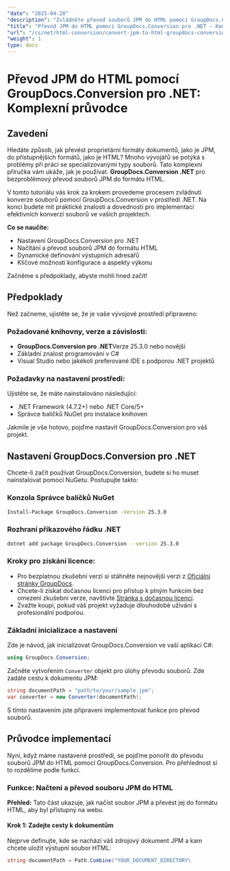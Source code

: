 ```yaml
---
"date": "2025-04-28"
"description": "Zvládněte převod souborů JPM do HTML pomocí GroupDocs.Conversion pro .NET s tímto podrobným průvodcem. Naučte se nastavení, implementaci a optimalizaci výkonu."
"title": "Převod JPM do HTML pomocí GroupDocs.Conversion pro .NET – Komplexní průvodce"
"url": "/cs/net/html-conversion/convert-jpm-to-html-groupdocs-conversion-dotnet/"
"weight": 1
type: docs
---
```

# Převod JPM do HTML pomocí GroupDocs.Conversion pro .NET: Komplexní průvodce

## Zavedení

Hledáte způsob, jak převést proprietární formáty dokumentů, jako je JPM, do přístupnějších formátů, jako je HTML? Mnoho vývojářů se potýká s problémy při práci se specializovanými typy souborů. Tato komplexní příručka vám ukáže, jak je používat. **GroupDocs.Conversion .NET** pro bezproblémový převod souborů JPM do formátu HTML.

V tomto tutoriálu vás krok za krokem provedeme procesem zvládnutí konverze souborů pomocí GroupDocs.Conversion v prostředí .NET. Na konci budete mít praktické znalosti a dovednosti pro implementaci efektivních konverzí souborů ve vašich projektech. 

**Co se naučíte:**
- Nastavení GroupDocs.Conversion pro .NET
- Načítání a převod souborů JPM do formátu HTML
- Dynamické definování výstupních adresářů
- Klíčové možnosti konfigurace a aspekty výkonu

Začněme s předpoklady, abyste mohli hned začít!

## Předpoklady

Než začneme, ujistěte se, že je vaše vývojové prostředí připraveno:

### Požadované knihovny, verze a závislosti:
- **GroupDocs.Conversion pro .NET**Verze 25.3.0 nebo novější
- Základní znalost programování v C#
- Visual Studio nebo jakékoli preferované IDE s podporou .NET projektů

### Požadavky na nastavení prostředí:
Ujistěte se, že máte nainstalováno následující:
- .NET Framework (4.7.2+) nebo .NET Core/5+
- Správce balíčků NuGet pro instalace knihoven

Jakmile je vše hotovo, pojďme nastavit GroupDocs.Conversion pro váš projekt.

## Nastavení GroupDocs.Conversion pro .NET

Chcete-li začít používat GroupDocs.Conversion, budete si ho muset nainstalovat pomocí NuGetu. Postupujte takto:

### **Konzola Správce balíčků NuGet**
```bash
Install-Package GroupDocs.Conversion -Version 25.3.0
```

### **Rozhraní příkazového řádku .NET**
```bash
dotnet add package GroupDocs.Conversion --version 25.3.0
```

### Kroky pro získání licence:
- Pro bezplatnou zkušební verzi si stáhněte nejnovější verzi z [Oficiální stránky GroupDocs](https://releases.groupdocs.com/conversion/net/).
- Chcete-li získat dočasnou licenci pro přístup k plným funkcím bez omezení zkušební verze, navštivte [Stránka s dočasnou licencí](https://purchase.groupdocs.com/temporary-license/).
- Zvažte koupi, pokud váš projekt vyžaduje dlouhodobé užívání s profesionální podporou.

### Základní inicializace a nastavení
Zde je návod, jak inicializovat GroupDocs.Conversion ve vaší aplikaci C#:

```csharp
using GroupDocs.Conversion;
```

Začněte vytvořením `Converter` objekt pro úlohy převodu souborů. Zde zadáte cestu k dokumentu JPM:

```csharp
string documentPath = "path/to/your/sample.jpm";
var converter = new Converter(documentPath);
```

S tímto nastavením jste připraveni implementovat funkce pro převod souborů.

## Průvodce implementací

Nyní, když máme nastavené prostředí, se pojďme ponořit do převodu souborů JPM do HTML pomocí GroupDocs.Conversion. Pro přehlednost si to rozdělíme podle funkcí.

### Funkce: Načtení a převod souboru JPM do HTML

**Přehled:**
Tato část ukazuje, jak načíst soubor JPM a převést jej do formátu HTML, aby byl přístupný na webu.

#### Krok 1: Zadejte cesty k dokumentům
Nejprve definujte, kde se nachází váš zdrojový dokument JPM a kam chcete uložit výstupní soubor HTML:

```csharp
string documentPath = Path.Combine("YOUR_DOCUMENT_DIRECTORY\